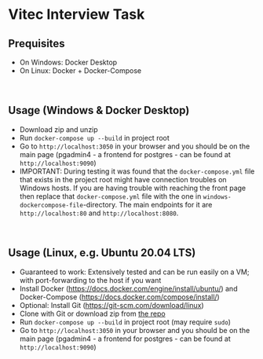 # Vitec Interview Task

## Prequisites
- On Windows: Docker Desktop
- On Linux: Docker + Docker-Compose

<br />

## Usage (Windows & Docker Desktop)
- Download zip and unzip
- Run ``docker-compose up --build`` in project root
- Go to ``http://localhost:3050`` in your browser and you should be on the main page (pgadmin4 - a frontend for postgres - can be found at ``http://localhost:9090``)
- IMPORTANT: During testing it was found that the ``docker-compose.yml`` file that exists in the project root might have connection troubles on Windows hosts. If you are having trouble with reaching the front page then replace that ``docker-compose.yml`` file with the one in ``windows-dockercompose-file``-directory. The main endpoints for it are ``http://localhost:80`` and ``http://localhost:8080``.

<br />

## Usage (Linux, e.g. Ubuntu 20.04 LTS)
- Guaranteed to work: Extensively tested and can be run easily on a VM; with port-forwarding to the host if you want
- Install Docker (https://docs.docker.com/engine/install/ubuntu/) and Docker-Compose (https://docs.docker.com/compose/install/)
- Optional: Install Git (https://git-scm.com/download/linux)
- Clone with Git or download zip from [the repo](https://github.com/mikaele90/Vitec-InterviewTask2)
- Run ``docker-compose up --build`` in project root (may require ``sudo``)
- Go to ``http://localhost:3050`` in your browser and you should be on the main page (pgadmin4 - a frontend for postgres - can be found at ``http://localhost:9090``)

<br />

